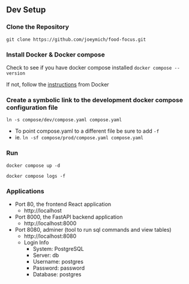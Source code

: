 ## Dev Setup

### Clone the Repository
`git clone https://github.com/joeymich/food-focus.git`

### Install Docker & Docker compose
Check to see if you have docker compose installed `docker compose --version`

If not, follow the [instructions](https://docs.docker.com/compose/install/) from Docker

### Create a symbolic link to the development docker compose configuration file
`ln -s compose/dev/compose.yaml compose.yaml`
- To point compose.yaml to a different file be sure to add `-f`
- ie. `ln -sf compose/prod/compose.yaml compose.yaml`

### Run 
`docker compose up -d`

`docker compose logs -f`

### Applications
- Port 80, the frontend React application
  - http://localhost
- Port 8000, the FastAPI backend application
  - http://localhost:8000
- Port 8080, adminer (tool to run sql commands and view tables)
  - http://localhost:8080
  - Login Info
    - System: PostgreSQL
    - Server: db
    - Username: postgres
    - Password: password
    - Database: postgres
